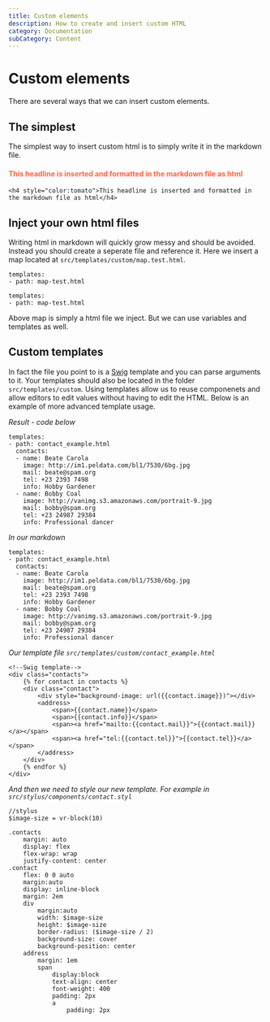 ```yaml
---
title: Custom elements
description: How to create and insert custom HTML
category: Documentation
subCategory: Content
---
```


# Custom elements

There are several ways that we can insert custom elements.

## The simplest

The simplest way to insert custom html is to simply write it in the markdown file. 
<h4 style="color:tomato">This headline is inserted and formatted in the markdown file as html</h4>

```highlight
<h4 style="color:tomato">This headline is inserted and formatted in the markdown file as html</h4>
```

## Inject your own html files
Writing html in markdown will quickly grow messy and should be avoided. Instead you should create a seperate file and reference it. Here we insert a map located at `src/templates/custom/map.test.html`. 

```highlight
templates:
- path: map-test.html
```

```styledYaml
templates:
- path: map-test.html
```
Above map is simply a html file we inject. But we can use variables and templates as well.

## Custom templates
In fact the file you point to is a [Swig](http://paularmstrong.github.io/swig/) template and you can parse arguments to it. Your templates should also be located in the folder `src/templates/custom`. Using templates allow us to reuse componenets and allow editors to edit values without having to edit the HTML. Below is an example of more advanced template usage.

*Result - code below*

```styledYaml
templates:
- path: contact_example.html
  contacts:
  - name: Beate Carola
    image: http://im1.peldata.com/bl1/7530/6bg.jpg
    mail: beate@spam.org
    tel: +23 2393 7498
    info: Hobby Gardener
  - name: Bobby Coal
    image: http://vanimg.s3.amazonaws.com/portrait-9.jpg
    mail: bobby@spam.org
    tel: +23 24987 29384
    info: Professional dancer
```

*In our markdown*

```highlight
templates:
- path: contact_example.html
  contacts:
  - name: Beate Carola
    image: http://im1.peldata.com/bl1/7530/6bg.jpg
    mail: beate@spam.org
    tel: +23 2393 7498
    info: Hobby Gardener
  - name: Bobby Coal
    image: http://vanimg.s3.amazonaws.com/portrait-9.jpg
    mail: bobby@spam.org
    tel: +23 24987 29384
    info: Professional dancer
```

*Our template file `src/templates/custom/contact_example.html`*

```highlight
<!--Swig template-->
<div class="contacts">
	{% for contact in contacts %}
	<div class="contact">
		<div style="background-image: url({{contact.image}})"></div>
		<address>
			<span>{{contact.name}}</span>
			<span>{{contact.info}}</span>
			<span><a href="mailto:{{contact.mail}}">{{contact.mail}}</a></span>
			<span><a href="tel:{{contact.tel}}">{{contact.tel}}</a></span>
		</address>
	</div>
	{% endfor %}
</div>
```

*And then we need to style our new template. For example in `src/stylus/components/contact.styl`*

```highlight
//stylus
$image-size = vr-block(10)

.contacts
	margin: auto
	display: flex
	flex-wrap: wrap
	justify-content: center
.contact
	flex: 0 0 auto
	margin:auto
	display: inline-block
	margin: 2em
	div
		margin:auto
		width: $image-size
		height: $image-size
		border-radius: ($image-size / 2)
		background-size: cover
		background-position: center
	address
		margin: 1em
		span
			display:block
			text-align: center
			font-weight: 400
			padding: 2px
			a
				padding: 2px
```
